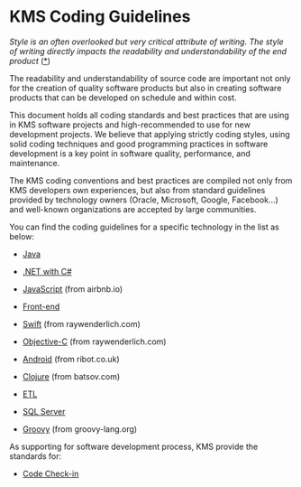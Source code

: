 # KMS Coding Guidelines

_Style is an often overlooked but very critical attribute of writing. The style of writing directly impacts the readability and understandability of the end product_ ([*](http://www.adaic.org/resources/add_content/docs/95style/95style.pdf))

The readability and understandability of source code are important not only for the creation of quality software products but also in creating software products that can be developed on schedule and within cost.

This document holds all coding standards and best practices that are using in KMS software projects and high-recommended to use for new development projects. We believe that applying strictly coding styles, using solid coding techniques and good programming practices in software development is a key point in software quality, performance, and maintenance.

The KMS coding conventions and best practices are compiled not only from KMS developers own experiences, but also from standard guidelines provided by technology owners (Oracle, Microsoft, Google, Facebook...) and well-known organizations are accepted by large communities.

You can find the coding guidelines for a specific technology in the list as below:

* [Java](java.md)
* [.NET with C#](dotnet.md)
* [JavaScript](https://github.com/airbnb/javascript/blob/master/README.md) (from airbnb.io)
* [Front-end](front-end.md)
* [Swift](https://github.com/raywenderlich/swift-style-guide) (from raywenderlich.com)
* [Objective-C](https://github.com/raywenderlich/objective-c-style-guide) (from raywenderlich.com)
* [Android](https://github.com/ribot/android-guidelines/blob/master/project_and_code_guidelines.md) (from ribot.co.uk)
* [Clojure](https://github.com/bbatsov/clojure-style-guide) (from batsov.com)
* [ETL](etl/README.md)
* [SQL Server](sql-server.md)

* [Groovy](http://groovy-lang.org/style-guide.html) (from groovy-lang.org)

As supporting for software development process, KMS provide the standards for:

* [Code Check-in](code-checkin.md)
